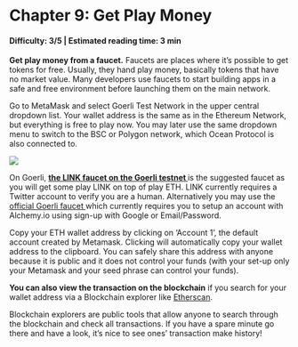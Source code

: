 # Chapter 9: Get Play Money
#### Difficulty: **3/5** \| Estimated reading time: **3 min**

<dialog character="squid">Excellent, you have the first piece of equipment now. If you want to do anything in the blockchain waters rather than watching from the surface, you will need to dive into it, and you will need oxygen for that. ETH provides the gas you need to stay below the surface.</dialog>

**Get play money from a faucet.**
Faucets are places where it’s possible to get tokens for free. Usually, they hand play money, basically tokens that have no market value. Many developers use faucets to start building apps in a safe and free environment before launching them on the main network.

Go to MetaMask and select Goerli Test Network in the upper central dropdown list. Your wallet address is the same as in the Ethereum Network, but everything is free to play now. You may later use the same dropdown menu to switch to the BSC or Polygon network, which Ocean Protocol is also connected to.

<img src="/images/chapter4_0.png" />

On Goerli, **<a href="https://faucets.chain.link/" target="_blank" > the LINK faucet on the Goerli testnet </a>** is the suggested faucet as you will get some play LINK on top of play ETH.  LINK currently requires a Twitter account to verify you are a human.  Alternatively you may use the <a href="https://goerlifaucet.com/" target="_blank" > official Goerli faucet </a> which currently requires you to setup an account with Alchemy.io using sign-up with Google or Email/Password.

Copy your ETH wallet address by clicking on ‘Account 1’, the default account created by Metamask. Clicking will automatically copy your wallet address to the clipboard. You can safely share this address with anyone because it is public and it does not control your funds (with your set-up only your Metamask and your seed phrase can control your funds).

**You can also view the transaction on the blockchain** if you search for your wallet address via a Blockchain explorer like <a href="https://etherscan.io/" target="_blank" >Etherscan</a>.

Blockchain explorers are public tools that allow anyone to search through the blockchain and check all transactions.
If you have a spare minute go there and have a look, it’s nice to see ones’ transaction make history!
